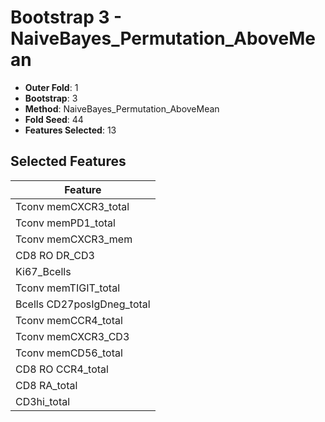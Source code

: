 # Bootstrap 3 - NaiveBayes_Permutation_AboveMean

- **Outer Fold**: 1
- **Bootstrap**: 3
- **Method**: NaiveBayes_Permutation_AboveMean
- **Fold Seed**: 44
- **Features Selected**: 13

## Selected Features

| Feature |
|---------|
| Tconv memCXCR3_total |
| Tconv memPD1_total |
| Tconv memCXCR3_mem |
| CD8 RO DR_CD3 |
| Ki67_Bcells |
| Tconv memTIGIT_total |
| Bcells CD27posIgDneg_total |
| Tconv memCCR4_total |
| Tconv memCXCR3_CD3 |
| Tconv memCD56_total |
| CD8 RO CCR4_total |
| CD8 RA_total |
| CD3hi_total |
